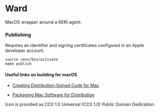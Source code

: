 # Ward 

MacOS wrapper around a KERI agent.

### Publishing

Requires an identifier and signing certificates configured in an Apple developer account.

    source venv/bin/activate
    make publish

#### Useful links on building for macOS

* [Creating Distribution-Signed Code for Mac](https://developer.apple.com/forums/thread/701514#701514021)

* [Packaging Mac Software for Distribution](https://developer.apple.com/forums/thread/701581#701581021)

Icon is provided as CC0 1.0 Universal (CC0 1.0) Public Domain Dedication.